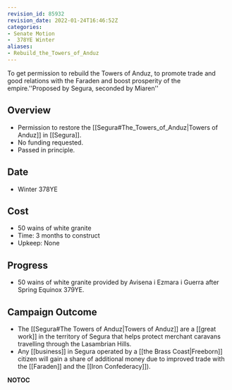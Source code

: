 ```yaml
---
revision_id: 85932
revision_date: 2022-01-24T16:46:52Z
categories:
- Senate Motion
-  378YE Winter
aliases:
- Rebuild_the_Towers_of_Anduz
---
```



To get permission to rebuild the Towers of Anduz, to promote trade and good relations with the Faraden and boost prosperity of the empire.''Proposed by Segura, seconded by Miaren''

## Overview
* Permission to restore the [[Segura#The_Towers_of_Anduz|Towers of Anduz]] in [[Segura]].
* No funding requested.
* Passed in principle.

## Date
* Winter 378YE

## Cost
* 50 wains of white granite
* Time: 3 months to construct
* Upkeep: None

## Progress
* 50 wains of white granite provided by Avisena i Ezmara i Guerra after Spring Equinox 379YE.

## Campaign Outcome
* The [[Segura#The Towers of Anduz|Towers of Anduz]] are a [[great work]] in the territory of Segura that helps protect merchant caravans travelling through the Lasambrian Hills.
* Any [[business]] in Segura operated by a [[the Brass Coast|Freeborn]] citizen will gain a share of additional money due to improved trade with the [[Faraden]] and the [[Iron Confederacy]]).



__NOTOC__